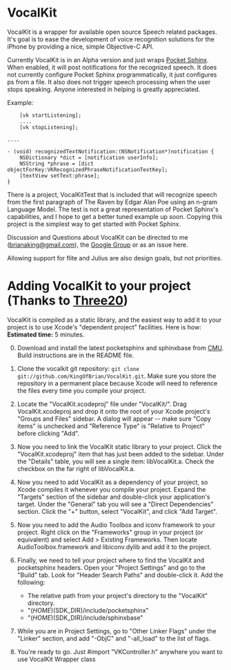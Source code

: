 VocalKit
========

VocalKit is a wrapper for available open source Speech related packages.   It's goal is to ease the development of voice recognition solutions for the iPhone by providing a nice, simple Objective-C API.

Currently VocalKit is in an Alpha version and just wraps [Pocket Sphinx][].  When enabled, it will post notifications for the recognized speech.  It does not currently configure Pocket Sphinx programmatically, it just configures ps from a file.   It also does not trigger speech processing when the user stops speaking.  Anyone interested in helping is greatly appreciated.

Example:

        [vk startListening];
        ....
        [vk stopListening];

    ....

    - (void) recognizedTextNotification:(NSNotification*)notification {
        NSDictionary *dict = [notification userInfo];
        NSString *phrase = [dict objectForKey:VKRecognizedPhraseNotificationTextKey];
        [textView setText:phrase];
    }


There is a project, VocalKitTest that is included that will recognize speech from the first paragraph of The Raven by Edgar Alan Poe using an n-gram Language Model.  The test is not a great representation of Pocket Sphinx's capabilities, and I hope to get a better tuned example up soon.  Copying this project is the simplest way to get started with Pocket Sphinx.

Discussion and Questions about VocalKit can be directed to me (brianaking@gmail.com), the [Google Group][] or as an issue here. 

  
Allowing support for flite and Julius are also design goals, but not priorities.   
 


Adding VocalKit to your project (Thanks to [Three20][])
===========================================================================

VocalKit is compiled as a static library, and the easiest way to add it to your
project is to use Xcode's "dependent project" facilities.  Here is how:  
**Estimated time:** 5 minutes.

0. Download and install the latest pocketsphinx and sphinxbase from [CMU][].   Build instructions are in the README file.

1. Clone the vocalkit git repository: `git clone git://github.com/KingOfBrian/VocalKit.git`.  Make sure 
   you store the repository in a permanent place because Xcode will need to reference the files
   every time you compile your project.

2. Locate the "VocalKit.xcodeproj" file under "VocalKit/".  Drag VocalKit.xcodeproj and
   drop it onto the root of your Xcode project's "Groups and Files"  sidebar.  A dialog will
   appear -- make sure "Copy items" is unchecked and "Reference Type" is "Relative to Project"
   before clicking "Add".

3. Now you need to link the VocalKit static library to your project.  Click the "VocalKit.xcodeproj" 
   item that has just been added to the sidebar.  Under the "Details" table, you will see a single
   item: libVocalKit.a.  Check the checkbox on the far right of libVocalKit.a.

4. Now you need to add VocalKit as a dependency of your project, so Xcode compiles it whenever
   you compile your project.  Expand the "Targets" section of the sidebar and double-click your
   application's target.  Under the "General" tab you will see a "Direct Dependencies" section. 
   Click the "+" button, select "VocalKit", and click "Add Target".

5. Now you need to add the Audio Toolbox and iconv framework to your project.  Right click on the
   "Frameworks" group in your project (or equivalent) and select Add > Existing Frameworks. 
   Then locate AudioToolbox.framework and libiconv.dylib and add it to the project.

6. Finally, we need to tell your project where to find the VocalKit and pocketsphinx headers.  Open your
   "Project Settings" and go to the "Build" tab. Look for "Header Search Paths" and double-click
   it.  Add the following:
     - The relative path from your project's directory to the "VocalKit" directory.
     - "$(HOME)$(SDK_DIR)/include/pocketsphinx"
     - "$(HOME)$(SDK_DIR)/include/sphinxbase"

7. While you are in Project Settings, go to "Other Linker Flags" under the "Linker" section, and
   add "-ObjC" and "-all_load" to the list of flags.

8. You're ready to go.  Just #import "VKController.h" anywhere you want to use VocalKit Wrapper class



[Pocket Sphinx]: http://cmusphinx.sourceforge.net/
[Google Group]: http://groups.google.com/group/vocalkit
[Three20]: http://github.com/facebook/three20
[CMU]: http://cmusphinx.sourceforge.net/